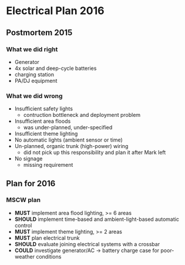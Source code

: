 # Electrical Plan 2016

## Postmortem 2015

### What we did right
- Generator
- 4x solar and deep-cycle batteries
- charging station
- PA/DJ equipment

### What we did wrong
- Insufficient safety lights
    - contruction bottleneck and deployment problem
- Insufficient area floods
    - was under-planned, under-specified
- Insufficient theme lighting
- No automatic lights (ambient sensor or time)
- Un-planned, organic trunk (high-power) wiring
    - did not pick up this responsibility and plan it after Mark left
- No signage
    - missing requirement
    
## Plan for 2016

### MSCW plan

- **MUST** implement area flood lighting, >= 6 areas
- **SHOULD** implement time-based and ambient-light-based automatic control
- **MUST** implement theme lighting, >= 2 areas
- **MUST** plan electrical trunk
- **SHOULD** evaluate joining electrical systems with a crossbar
- **COULD** investigate generator/AC -> battery charge case for poor-weather conditions

